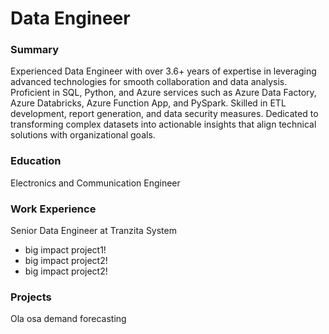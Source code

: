 # Data Engineer
### Summary
Experienced Data Engineer with over 3.6+ years of expertise in leveraging advanced technologies for smooth
collaboration and data analysis. Proficient in SQL, Python, and Azure services such as Azure Data Factory, Azure 
Databricks, Azure Function App, and PySpark. Skilled in ETL development, report generation, and data security
measures. Dedicated to transforming complex datasets into actionable insights that align technical solutions with 
organizational goals.

### Education
Electronics and Communication Engineer
### Work Experience
Senior Data Engineer at Tranzita System
- big impact project1!
- big impact project2!
- big impact project2!

### Projects
Ola
osa
demand forecasting


